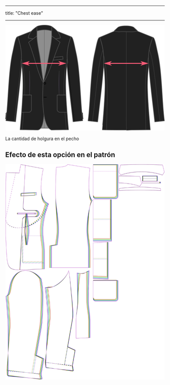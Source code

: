 - - -
title: "Chest ease"
- - -

![Holgura de pecho](chestease.svg)

La cantidad de holgura en el pecho

## Efecto de esta opción en el patrón

![Esta imagen muestra el efecto de esta opción superponiendo varias variantes que tienen un valor diferente para esta opción](jaeger_chestease_sample.svg "Efecto de esta opción en el patrón")
